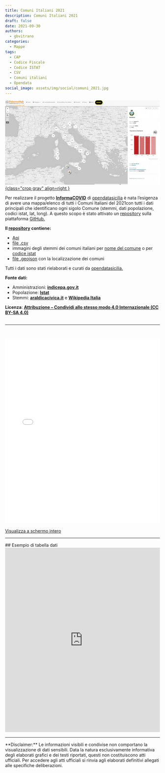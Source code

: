 ```yaml
---
title: Comuni Italiani 2021
description: Comuni Italiani 2021
draft: false
date: 2021-09-30
authors:
  - gbvitrano
categories:
  - Mappe
tags:
  - CAP
  - Codice Fiscale
  - Codice ISTAT
  - CSV
  - Comuni italiani
  - Opendata
social_image: assets/img/social/comuni_2021.jpg
---
```

<style>
.md-typeset code { background-color: #fff0;}  
.md-typeset pre>code { background-color: #fff0;}  
</style>
[![Comuni Italiani 2021](comuni_2021.webp "Comuni Italiani 2021" ){class="crop gray" align=right }](index.md)

Per realizzare il progetto **[InformaCOVID](https://informacovid.opendatasicilia.it/)** di [opendatasicilia](http://opendatasicilia.it/) è nata l’esigenza di avere una mappa/elenco di tutti i Comuni Italiani del 2021con tutti i dati principali che identificano ogni sigolo Comune (stemmi, dati popolazione, codici istat, lat, long). A questo scopo è stato attivato un [repository](https://github.com/opendatasicilia/comuni-italiani) sulla piattaforma [GitHub.](https://github.com/)<!-- more -->

**Il [repository](https://github.com/opendatasicilia/comuni-italiani) contiene:**

* [Api](https://github.com/opendatasicilia/comuni-italiani/tree/main/api)
* [file .csv](https://github.com/opendatasicilia/comuni-italiani/tree/main/dati)
* immagini degli stemmi dei comuni italiani per [nome del comune](https://github.com/opendatasicilia/comuni-italiani/tree/main/img/stemmi_nomi_comuni) o per [codice istat](https://github.com/opendatasicilia/comuni-italiani/tree/main/img/stemmi_cod_istat)
* [file .geojson](https://github.com/opendatasicilia/comuni-italiani/tree/main/dati/geojson) con la localizzazione dei comuni

Tutti i dati sono stati rielaborati e curati da [opendatasicilia.](http://opendatasicilia.it/)

**Fonte dati:**

* Amministrazioni: **[indicepa.gov.it](https://indicepa.gov.it/ipa-dati/dataset/amministrazioni)**
* Popolazione: **[Istat](https://www.istat.it/)**
* Stemmi: **[araldicacivica.it](https://www.araldicacivica.it/)** e **[Wikipedia Italia](https://it.wikipedia.org/wiki/Pagina_principale/)**

**Licenza**: **[Attribuzione – Condividi allo stesso modo 4.0 Internazionale (CC BY-SA 4.0)](https://creativecommons.org/licenses/by-sa/4.0/deed.it)**
<br><br><hr><br>

<iframe width="100%" height="600px" frameborder="0" allowfullscreen allow="geolocation" src="//umap.openstreetmap.fr/en/map/comuni-italiani-2021_660870?scaleControl=false&miniMap=false&scrollWheelZoom=false&zoomControl=true&editMode=disabled&moreControl=true&searchControl=null&tilelayersControl=null&embedControl=null&datalayersControl=true&onLoadPanel=caption&captionBar=false&captionMenus=true"></iframe><p><a href="https://palermohub.opendatasicilia.it/comuni_italiani.html">Visualizza a schermo intero</a></p>
<hr>
## Esempio di tabella dati

<iframe src="https://docs.google.com/spreadsheets/d/e/2PACX-1vRjage4Wnin2rC07fM8IZ0FWvgCL4fU47l3ACC_GsGli0LRhZPYb792At13o8_iOctut5mz6Xvzj9MM/pubhtml?gid=1608279888&amp;single=true&amp;widget=false&amp;headers=false" width="100%" height="600" frameborder="0"><span data-mce-type="bookmark" style="display: inline-block; width: 0px; overflow: hidden; line-height: 0;" class="mce_SELRES_start"></span></iframe>
<br>
<hr>
**Disclaimer:** Le informazioni visibili e condivise non comportano la visualizzazione di dati sensibili. Data la natura esclusivamente informativa degli elaborati grafici e dei testi riportati, questi non costituiscono atti ufficiali. Per accedere agli atti ufficiali si rinvia agli elaborati definitivi allegati alle specifiche deliberazioni.